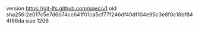 version https://git-lfs.github.com/spec/v1
oid sha256:2e017c5e7d6b74cc641f01ca5cf77f246df40df104e95c3e8f0c18bf844f66da
size 1206
